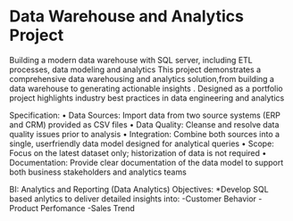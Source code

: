 # Data Warehouse and Analytics Project
Building a modern data warehouse with SQL server, including ETL processes, data modeling and analytics
This project demonstrates a comprehensive data warehousing and analytics solution,from building a data warehouse to generating actionable insights . Designed as a portfolio project highlights industry best practices in data engineering and analytics

Specification:
• Data Sources: Import data from two source systems (ERP and CRM) provided as CSV files
• Data Quality: Cleanse and resolve data quality issues prior to analysis
• Integration: Combine both sources into a single, userfriendly data model designed for analytical queries
• Scope: Focus on the latest dataset only; historization of data is not required
• Documentation: Provide clear documentation of the data model to support both business stakeholders and analytics teams

BI: Analytics and Reporting (Data Analytics)
Objectives:
*Develop SQL based anlytics to deliver detailed insights into:
-Customer Behavior
-Product Perfomance
-Sales Trend
